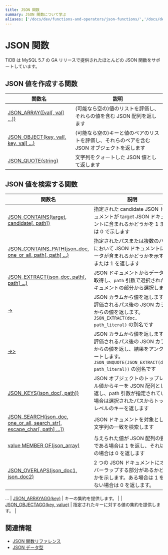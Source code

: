 ```yaml
---
title: JSON 関数
summary: JSON 関数について学ぶ
aliases: ['/docs/dev/functions-and-operators/json-functions/','/docs/dev/reference/sql/functions-and-operators/json-functions/']
---
```


# JSON 関数

TiDB は MySQL 5.7 の GA リリースで提供されたほとんどの JSON 関数をサポートしています。

## JSON 値を作成する関数

| 関数名                     | 説明 |
| --------------------------------- | ----------- |
| [JSON_ARRAY([val[, val] ...])](https://dev.mysql.com/doc/refman/8.0/en/json-creation-functions.html#function_json-array)  | (可能なら空の)値のリストを評価し、それらの値を含む JSON 配列を返します |
| [JSON_OBJECT(key, val[, key, val] ...)](https://dev.mysql.com/doc/refman/8.0/en/json-creation-functions.html#function_json-object)   | (可能なら空の)キーと値のペアのリストを評価し、それらのペアを含む JSON オブジェクトを返します  |
| [JSON_QUOTE(string)](https://dev.mysql.com/doc/refman/8.0/en/json-creation-functions.html#function_json-quote) | 文字列をクォートした JSON 値として返します |

## JSON 値を検索する関数

| 関数名                     | 説明 |
| --------------------------------- | ----------- |
| [JSON_CONTAINS(target, candidate[, path])](https://dev.mysql.com/doc/refman/8.0/en/json-search-functions.html#function_json-contains) | 指定された candidate JSON ドキュメントが target JSON ドキュメントに含まれるかどうかを 1 または 0 で示します |
| [JSON_CONTAINS_PATH(json_doc, one_or_all, path[, path] ...)](https://dev.mysql.com/doc/refman/8.0/en/json-search-functions.html#function_json-contains-path) | 指定されたパスまたは複数のパスにおいて JSON ドキュメントにデータが含まれるかどうかを示す 0 または 1 を返します |
| [JSON_EXTRACT(json_doc, path[, path] ...)](https://dev.mysql.com/doc/refman/8.0/en/json-search-functions.html#function_json-extract)| JSON ドキュメントからデータを取得し、`path` 引数で選択されたドキュメントの部分から選択します |
| [->](https://dev.mysql.com/doc/refman/8.0/en/json-search-functions.html#operator_json-column-path)  | JSON カラムから値を返します。評価されるパス後の JSON カラムからの値を返します。`JSON_EXTRACT(doc, path_literal)` の別名です   |
| [->>](https://dev.mysql.com/doc/refman/8.0/en/json-search-functions.html#operator_json-inline-path)  | JSON カラムから値を返します。評価されるパス後の JSON カラムからの値を返し、結果をアンクォートします。`JSON_UNQUOTE(JSON_EXTRACT(doc, path_literal))` の別名です |
| [JSON_KEYS(json_doc[, path])](https://dev.mysql.com/doc/refman/8.0/en/json-search-functions.html#function_json-keys) | JSON オブジェクトのトップレベル値からキーを JSON 配列として返し、path 引数が指定されている場合は選択されたパスからトップレベルのキーを返します |
| [JSON_SEARCH(json_doc, one_or_all, search_str[, escape_char[, path] ...])](https://dev.mysql.com/doc/refman/8.0/en/json-search-functions.html#function_json-search) | JSON ドキュメントを対象として文字列の一致を検索します |
| [value MEMBER OF(json_array)](https://dev.mysql.com/doc/refman/8.0/en/json-search-functions.html#operator_member-of) | 与えられた値が JSON 配列の要素である場合は 1 を返し、それ以外の場合は 0 を返します |
| [JSON_OVERLAPS(json_doc1, json_doc2)](https://dev.mysql.com/doc/refman/8.0/en/json-search-functions.html#function_json-overlaps) | 2 つの JSON ドキュメントにオーバーラップする部分があるかどうかを示します。ある場合は 1 を、ない場合は 0 を返します。 |

...
| [JSON_ARRAYAGG(key)](https://dev.mysql.com/doc/refman/8.0/en/aggregate-functions.html#function_json-arrayagg) | キーの集約を提供します。 |
| [JSON_OBJECTAGG(key, value)](https://dev.mysql.com/doc/refman/8.0/en/aggregate-functions.html#function_json-objectagg) | 指定されたキーに対する値の集約を提供します。 |

## 関連情報

* [JSON 関数リファレンス](https://dev.mysql.com/doc/refman/8.0/en/json-function-reference.html)
* [JSON データ型](/data-type-json.md)